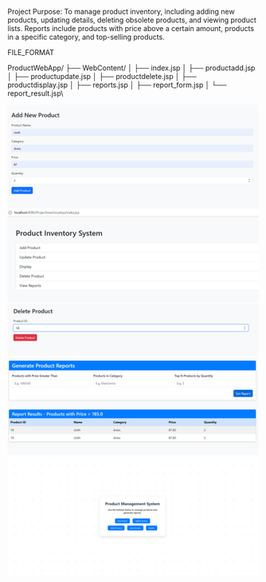 Project Purpose:
To manage product inventory, including adding new products, updating details, deleting obsolete
products, and viewing product lists. Reports include products with price above a certain amount,
products in a specific category, and top-selling products.

FILE_FORMAT

ProductWebApp/
├── WebContent/
│ ├── index.jsp
│ ├── productadd.jsp
│ ├── productupdate.jsp
│ ├── productdelete.jsp
│ ├── productdisplay.jsp
│ ├── reports.jsp
│ ├── report_form.jsp
│ └── report_result.jsp\

![image alt](Output/Productadd.png.png)
![image alt](Output/index.png.png)
![image alt](Output/delete.png.png)
![image alt](Output/report.png.png)
![image alt](https://github.com/AMITHGOWDAHM/PRODUCT_MANAGEMENT_SYSTEM/blob/main/Output/Screenshot%202025-05-29%20213352.png)


